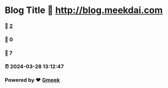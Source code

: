 # Blog Title :link: http://blog.meekdai.com 
### :page_facing_up: [2](http://blog.meekdai.com/tag.html) 
### :speech_balloon: 0 
### :hibiscus: 7 
### :alarm_clock: 2024-03-28 13:12:47 
### Powered by :heart: [Gmeek](https://github.com/Meekdai/Gmeek)
